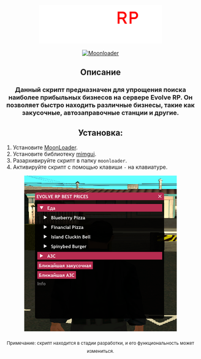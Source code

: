<div align="center">

![img-logo]

[![Moonloader][img-ml]][url-ml]

## Описание

### Данный скрипт предназначен для упрощения поиска наиболее прибыльных бизнесов на сервере Evolve RP. Он позволяет быстро находить различные бизнесы, такие как закусочные, автозаправочные станции и другие.



## Установка:

<div align="left">

1. Установите [MoonLoader](https://www.blast.hk/threads/13305/).
2. Установите библиотеку [mimgui](https://github.com/THE-FYP/mimgui).
3. Разархивируйте скрипт в папку `moonloader`.
4. Активируйте скрипт с помощью клавиши `-` на клавиатуре.

<div align="center">

![img-example]

<sub>Примечание: скрипт находится в стадии разработки, и его функциональность может измениться.</sub>

<div align="left">


<!-- Images -->
[img-example]: <https://github.com/THE-KEGARE/ERPBP/blob/main/scr/images/menu_example.png>
[img-logo]: <https://github.com/THE-KEGARE/ERPBP/blob/main/scr/images/logo.png>
[img-ml]: <https://img.shields.io/badge/%D1%81%D0%BA%D1%80%D0%B8%D0%BF%D1%82_%D0%B4%D0%BB%D1%8F_moonloader-re?style=for-the-badge&logo=moonrepo&logoColor=white&color=black>


<!-- URLs -->
[url-ml]: <https://www.blast.hk/threads/13305/>
